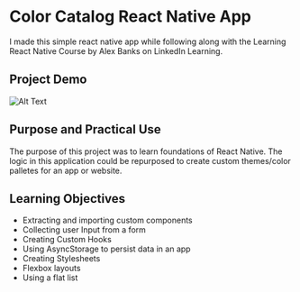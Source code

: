 # Color Catalog React Native App
I made this simple react native app while following along with the Learning React Native Course by Alex Banks on LinkedIn Learning.
## Project Demo
![Alt Text](https://github.com/OmrM/ColorCatalog/blob/master/ColorDemo.gif)
## Purpose and Practical Use
The purpose of this project was to learn foundations of React Native. The logic in this application could be repurposed to create custom themes/color palletes for an app or website. 
## Learning Objectives
* Extracting and importing custom components
* Collecting user Input from a form
* Creating Custom Hooks
* Using AsyncStorage to persist data in an app
* Creating Stylesheets
* Flexbox layouts
* Using a flat list
